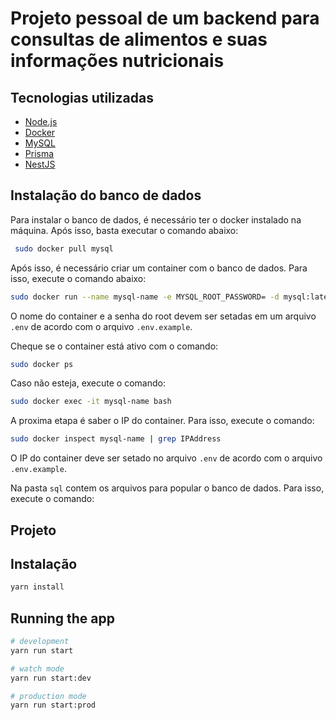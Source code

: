 # Projeto pessoal de um backend para consultas de alimentos e suas informações nutricionais

## Tecnologias utilizadas

- [Node.js](https://nodejs.org/en/)
- [Docker](https://www.docker.com/)
- [MySQL](https://www.mysql.com/)
- [Prisma](https://www.prisma.io/)
- [NestJS](https://nestjs.com/)

## Instalação do banco de dados

Para instalar o banco de dados, é necessário ter o docker instalado na máquina. Após isso, basta executar o comando abaixo:

```bash
 sudo docker pull mysql
```

Após isso, é necessário criar um container com o banco de dados. Para isso, execute o comando abaixo:

```bash
sudo docker run --name mysql-name -e MYSQL_ROOT_PASSWORD= -d mysql:latest
```

O nome do container e a senha do root devem ser setadas em um arquivo `.env` de acordo com o arquivo `.env.example`.

Cheque se o container está ativo com o comando:

```bash
sudo docker ps
```

Caso não esteja, execute o comando:

```bash
sudo docker exec -it mysql-name bash
```

A proxima etapa é saber o IP do container. Para isso, execute o comando:

```bash
sudo docker inspect mysql-name | grep IPAddress
```

O IP do container deve ser setado no arquivo `.env` de acordo com o arquivo `.env.example`.

Na pasta `sql` contem os arquivos para popular o banco de dados. Para isso, execute o comando:

## Projeto

## Instalação

```bash
yarn install
```

## Running the app

```bash
# development
yarn run start

# watch mode
yarn run start:dev

# production mode
yarn run start:prod
```
